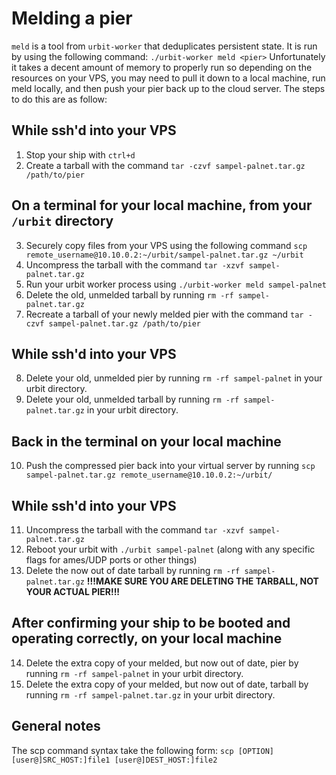 # Melding a pier

`meld` is a tool from `urbit-worker` that deduplicates persistent state. It is run by using the following command: `./urbit-worker meld <pier>` 
Unfortunately it takes a decent amount of memory to properly run so depending on the resources on your VPS, you may need to pull it down to a local machine, run meld locally, and then push your pier back up to the cloud server. The steps to do this are as follow:

## While ssh'd into your VPS
1. Stop your ship with `ctrl+d`
2. Create a tarball with the command `tar -czvf sampel-palnet.tar.gz /path/to/pier`

## On a terminal for your local machine, from your `/urbit` directory
3. Securely copy files from your VPS using the following command `scp remote_username@10.10.0.2:~/urbit/sampel-palnet.tar.gz ~/urbit`
4. Uncompress the tarball with the command `tar -xzvf sampel-palnet.tar.gz`
5. Run your urbit worker process using `./urbit-worker meld sampel-palnet`
6. Delete the old, unmelded tarball by running `rm -rf sampel-palnet.tar.gz`
7. Recreate a tarball of your newly melded pier with the command `tar -czvf sampel-palnet.tar.gz /path/to/pier`

## While ssh'd into your VPS
8. Delete your old, unmelded pier by running `rm -rf sampel-palnet` in your urbit directory.
9. Delete your old, unmelded tarball by running `rm -rf sampel-palnet.tar.gz` in your urbit directory.

## Back in the terminal on your local machine
10. Push the compressed pier back into your virtual server by running `scp sampel-palnet.tar.gz remote_username@10.10.0.2:~/urbit/`

## While ssh'd into your VPS
11. Uncompress the tarball with the command `tar -xzvf sampel-palnet.tar.gz`
12. Reboot your urbit with `./urbit sampel-palnet` (along with any specific flags for ames/UDP ports or other things)
13. Delete the now out of date tarball by running `rm -rf sampel-palnet.tar.gz` **!!!MAKE SURE YOU ARE DELETING THE TARBALL, NOT YOUR ACTUAL PIER!!!**

## After confirming your ship to be booted and operating correctly, on your local machine 
14. Delete the extra copy of your melded, but now out of date, pier by running `rm -rf sampel-palnet` in your urbit directory.
15. Delete the extra copy of your melded, but now out of date, tarball by running `rm -rf sampel-palnet.tar.gz` in your urbit directory.

## General notes
The scp command syntax take the following form:
`scp [OPTION] [user@]SRC_HOST:]file1 [user@]DEST_HOST:]file2`
